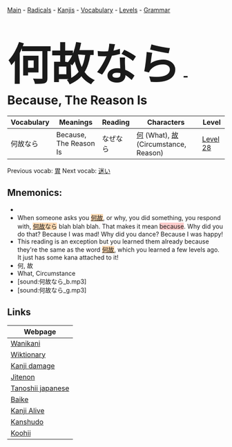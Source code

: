 <style> bigfont {font-size: 100px}</style>
[Main](../README.md) -
[Radicals](../radicals.md) -
[Kanjis](../kanjis.md) -
[Vocabulary](../vocabulary.md) -
[Levels](../levels.md) -
[Grammar](../grammar.md)
# <bigfont> 何故なら</bigfont> - Because, The Reason Is 

| Vocabulary | Meanings | Reading | Characters | Level |
| --- | --- | --- | --- | --- |
| 何故なら | Because, The Reason Is | なぜなら |  [何](../kanjis/何.md) (What), [故](../kanjis/故.md) (Circumstance, Reason) | [Level 28](../levels/wk_level28.md) |

Previous vocab: [胃](胃.md) Next vocab: [迷い](迷い.md) 

## Mnemonics:

* 
* When someone asks you <span style="background-color:#fed8b1"> [何故](https://jisho.org/search/何故)</span>, or why, you did something, you respond with, <span style="background-color:#fed8b1"> [何故](https://jisho.org/search/何故)なら</span> blah blah blah. That makes it mean <span style="background-color:#ffcccb"> because</span>. Why did you do that? Because I was mad! Why did you dance? Because I was happy!
* This reading is an exception but you learned them already because they're the same as the word <span style="background-color:#fed8b1"> [何故](https://jisho.org/search/何故)</span>, which you learned a few levels ago. It just has some kana attached to it!
* 何, 故
* What, Circumstance
* [sound:何故なら_b.mp3]
* [sound:何故なら_g.mp3]


## Links 

| Webpage |
| --- |
| [Wanikani          ](https://www.wanikani.com/kanji/何故なら) |
| [Wiktionary        ](https://en.wiktionary.org/wiki/何故なら) |
| [Kanji damage      ](http://www.kanjidamage.com/kanji/search?utf8=✓&q=何故なら) |
| [Jitenon           ](https://jitenon.com/kanji/何故なら) |
| [Tanoshii japanese ](https://www.tanoshiijapanese.com/dictionary/kanji.cfm?k=何故なら) |
| [Baike             ](https://baike.baidu.com/item/何故なら) |
| [Kanji Alive       ](https://app.kanjialive.com/何故なら) |
| [Kanshudo          ](https://www.kanshudo.com/searchmn?q=何故なら) |
| [Koohii            ](https://kanji.koohii.com/study/kanji/何故なら) |
